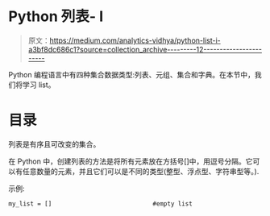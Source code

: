 # Python 列表- I

> 原文：<https://medium.com/analytics-vidhya/python-list-i-a3bf8dc686c1?source=collection_archive---------12----------------------->

Python 编程语言中有四种集合数据类型:列表、元组、集合和字典。在本节中，我们将学习 list。

# 目录

列表是有序且可改变的集合。

在 Python 中，创建列表的方法是将所有元素放在方括号[]中，用逗号分隔。它可以有任意数量的元素，并且它们可以是不同的类型(整型、浮点型、字符串型等。).

示例:

```
my_list = []                            #empty list
```